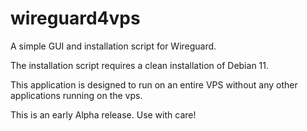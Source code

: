 # wireguard4vps


A simple GUI and installation script for Wireguard.

The installation script requires a clean installation of Debian 11. 

This application is designed to run on an entire VPS without any other applications running on the vps.

This is an early Alpha release. Use with care!


